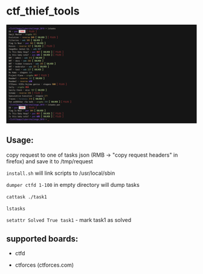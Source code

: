 # ctf_thief_tools

![img][example]

[example]: ./example.png

## Usage:

copy request to one of tasks json (RMB -> "copy request headers" in firefox) and save it to /tmp/request

`install.sh` will link scripts to /usr/local/sbin

`dumper ctfd 1-100` in empty directory will dump tasks

`cattask ./task1`

`lstasks`

`setattr Solved True task1` - mark task1 as solved

## supported boards:
* ctfd

* ctforces (ctforces.com)